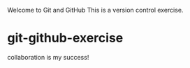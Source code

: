 Welcome to Git and GitHub
This is a version control exercise.
# git-github-exercise
collaboration is my success!
